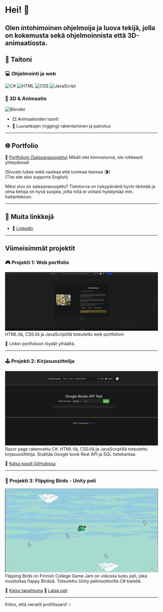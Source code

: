 # Hei! 👋

Olen intohimoinen ohjelmoija ja luova tekijä, jolla on kokemusta sekä ohjelmoinnista että 3D-animaatiosta.
---

## 🧰 Taitoni

### 💻 Ohjelmointi ja web
![C#](https://img.shields.io/badge/-C%23-239120?style=flat&logo=c-sharp&logoColor=white)
![HTML](https://img.shields.io/badge/-HTML5-E34F26?style=flat&logo=html5&logoColor=white)
![CSS](https://img.shields.io/badge/-CSS3-1572B6?style=flat&logo=css3&logoColor=white)
![JavaScript](https://img.shields.io/badge/-JavaScript-F7DF1E?style=flat&logo=javascript&logoColor=black)

### 🎨 3D & Animaatio
![Blender](https://img.shields.io/badge/-Blender-F5792A?style=flat&logo=blender&logoColor=white)
- 🎞️ Animaatioiden luonti
- 🦴 Luurankojen (rigging) rakentaminen ja painotus

---

## 🌐 Portfolio

📁 [Portfolioni (Salasanasuojattu)](https://website-bny.pages.dev/)
Mikäli olet kiinnostunut, ole rohkeasti yhteydessä! 

(Sivusto tukee sekä vaaleaa että tummaa teemaa 🌗)  
(The site also supports English) 

Miksi sivu on salasanasuojattu?
Tietoturva on nykypäivänä hyvin tärkeää ja omia tietoja on hyvä suojata, jotta niitä ei voitaisi hyödyntää mm. haitantekoon. 

---

## 🔗 Muita linkkejä
- 💼 [LinkedIn](https://www.linkedin.com/in/teemu-karne-646802297/)
---

## Viimeisimmät projektit

### 🎮 Projekti 1: Web portfolio
![Projekti 1](https://github.com/Haxinpro/Public/blob/main/projekti1.PNG)
HTML:llä, CSS:llä ja JavaScriptillä toteutettu web portfolioni

🔗 Linkin portfolioon löydät ylhäältä.

---

### 🕹️ Projekti 2: Kirjasuosittelija
![Projekti 2](https://github.com/Haxinpro/Public/blob/main/projekti2.PNG)
Razor page rakennettu C#, HTML:llä, CSS:llä ja JavaScriptillä toteutettu kirjasuosittelija.
Sisältää Google book Rest API ja SQL tietokantaa.

🔗 [Katso koodi GitHubissa](https://github.com/kayttajanimi/projekti2)

---

### 🧪 Projekti 3: Flipping Birds - Unity peli
![Projekti 3](https://github.com/Haxinpro/Public/blob/main/projekti3.PNG)
Flipping Birds on Finnish College Game Jam on viikossa luotu peli, joka muistuttaa flappy Birdsiä.
Toteutettu Unity pelimoottorilla C# kielellä.

🔗 [Katso tapahtuma](https://itch.io/jam/finnish-college-jam-7)
🔗 [Lataa peli](https://haxinpro.itch.io/flipping-birds)

---



Kiitos, että vierailit profiilissani! ✨  
